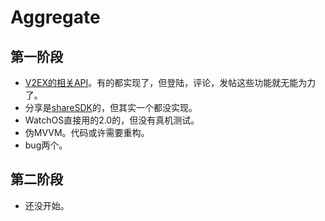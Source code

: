 # Aggregate
## 第一阶段
* [V2EX的相关API](https://www.v2ex.com/p/7v9TEc53)。有的都实现了，但登陆，评论，发帖这些功能就无能为力了。
* 分享是[shareSDK](http://wiki.mob.com/使用cocoapods集成sharesdk/)的，但其实一个都没实现。
* WatchOS直接用的2.0的，但没有真机测试。
* 伪MVVM。代码或许需要重构。
* bug两个。
## 第二阶段
* 还没开始。
